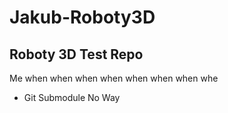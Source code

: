 # Jakub-Roboty3D
## Roboty 3D Test Repo
Me when when when when when when when whe
- Git Submodule No Way
